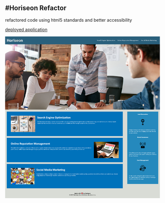 #Horiseon Refactor
---
refactored code using html5 standards and better accessibility

[deployed application](https://alexandergalen.github.io/Horiseon-Refactor/)

![example screenshot](./assets/images/screenshot.png)